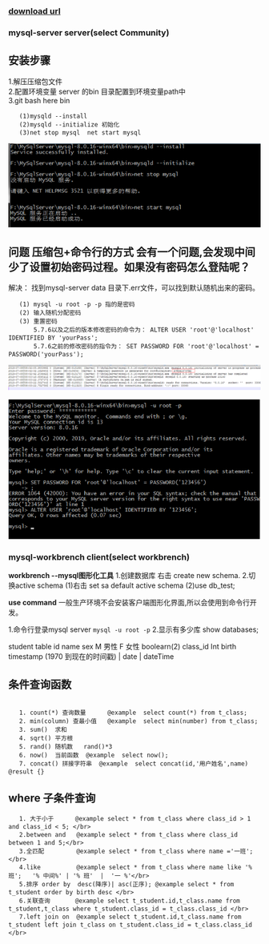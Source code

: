 
### [download url](https://dev.mysql.com/downloads/file/?id=485812)

### mysql-server server(select Community)

## 安装步骤
 1.解压压缩包文件 </br>
 2.配置环境变量 server 的bin 目录配置到环境变量path中 </br>
 3.git bash here bin 
 
 ```
    (1)mysqld --install
    (2)mysqld --initialize 初始化
    (3)net stop mysql  net start mysql
 ```

 ![图片](https://github.com/richChen0815/mysqlConnectTest/blob/master/1562574879(1).jpg) 
 
 
## 问题 压缩包+命令行的方式 会有一个问题,会发现中间少了设置初始密码过程。如果没有密码怎么登陆呢？

   解决：
       找到mysql-server data 目录下.err文件，可以找到默认随机出来的密码。

       (1) mysql -u root -p -p 指的是密码
       (2) 输入随机分配密码
       (3) 重置密码
           5.7.6以及之后的版本修改密码的命令为： ALTER USER 'root'@'localhost' IDENTIFIED BY 'yourPass';
           5.7.6之前的修改密码的指令为： SET PASSWORD FOR 'root'@'localhost' = PASSWORD('yourPass');


  ![图片](https://github.com/richChen0815/mysqlConnectTest/blob/master/1562575813(1).jpg)
       
  ![图片](https://github.com/richChen0815/mysqlConnectTest/blob/master/1562576475(1).jpg)



### mysql-workbrench client(select workbrench)
 **workbrench --mysql图形化工具**
 1.创建数据库   右击 create new schema.
 2.切换active schema 
   (1)右击 set sa default active schema
   (2)use db_test;
   
**use command**
   一般生产环境不会安装客户端图形化界面,所以会使用到命令行开发。
   
   1.命令行登录mysql server
      ```
       mysql -u root -p
      ```
   2.显示有多少库
     show databases;
     

 
   
   
  
 student table 
   id
   name
   sex   M 男性 F 女性  boolearn(2) 
   class_id  Int 
   birth   timestamp (1970 到现在的时间戳)  | date  |  dateTime  
  

## 条件查询函数
```
   
   1. count(*) 查询数量      @example  select count(*) from t_class;
   2. min(column) 查最小值   @example  select min(number) from t_class;
   3. sum()  求和
   4. sqrt() 平方根
   5. rand() 随机数   rand()*3
   6. now()  当前函数  @example  select now();
   7. concat() 拼接字符串  @example  select concat(id,'用户姓名',name)  @result {}
```
   
## where 子条件查询

```
   1. 大于小于      @example select * from t_class where class_id > 1 and class_id < 5; </br>
   2.between and   @example select * from t_class where class_id between 1 and 5;</br>
   3.全匹配         @example select * from t_class where name ='一班';</br>
   4.like          @example select * from t_class where name like '%班';   '% 中间%' | '% 班'  |  '一 %'</br>
   5.排序 order by  desc(降序)| asc(正序); @example select * from t_student order by birth desc </br>
   6.关联查询       @example select t_student.id,t_class.name from t_student,t_class where t_student.class_id = t_class.class_id </br>
   7.left join on  @example select t_student.id,t_class.name from t_student left join t_class on t_student.class_id = t_class.class_id </br>
```
